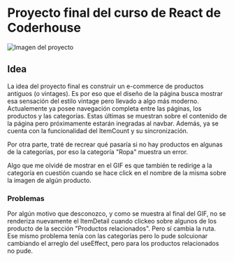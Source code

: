 # Proyecto final del curso de React de Coderhouse
![Imagen del proyecto](/public/assets/the-vintage-collection.gif)

## Idea

La idea del proyecto final es construir un e-commerce de productos antiguos (o vintages). Es por eso que el diseño de la página busca mostrar esa sensación del estilo vintage pero llevado a algo más moderno. Actualemente ya posee navegación completa entre las páginas, los productos y las categorías. Estas últimas se muestran sobre el contenido de la página pero próximamente estarán inegradas al navbar. Además, ya se cuenta con la funcionalidad del ItemCount y su sincronización.

Por otra parte, traté de recrear qué pasaría si no hay productos en algunas de la categorías, por eso la categoría "Ropa" muestra un error.

Algo que me olvidé de mostrar en el GIF es que también te redirige a la categoría en cuestión cuando se hace click en el nombre de la misma sobre la imagen de algún producto.

### Problemas

Por algún motivo que desconozco, y como se muestra al final del GIF, no se renderiza nuevamente el ItemDetail cuando clickeo sobre algunos de los producto de la sección "Productos relacionados". Pero sí cambia la ruta. Ese mismo problema tenía con las categorías pero lo pude solcuionar cambiando el arreglo del useEffect, pero para los productos relacionados no pude.



